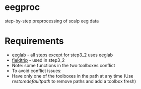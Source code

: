 # eegproc
step-by-step preprocessing of scalp eeg data 

# Requirements
- [eeglab](https://sccn.ucsd.edu/eeglab/) - all steps except for step3_2 uses eeglab
- [fieldtrip](https://www.fieldtriptoolbox.org/) - used in step3_2 
- Note: some functions in the two toolboxes conflict 
- To avoid conflict issues: 
- Have only one of the toolboxes in the path at any time 
  (Use *restoredefaultpath* to remove paths and add a toolbox fresh)
